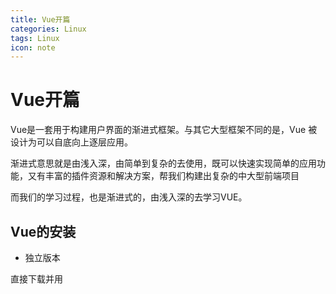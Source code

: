 ```yaml
---
title: Vue开篇
categories: Linux
tags: Linux
icon: note
---
```

# Vue开篇

Vue是一套用于构建用户界面的渐进式框架。与其它大型框架不同的是，Vue 被设计为可以自底向上逐层应用。

渐进式意思就是由浅入深，由简单到复杂的去使用，既可以快速实现简单的应用功能，又有丰富的插件资源和解决方案，帮我们构建出复杂的中大型前端项目

而我们的学习过程，也是渐进式的，由浅入深的去学习VUE。

## Vue的安装

- 独立版本

直接下载并用 <script> 标签引入，Vue 会被注册为一个全局变量。

重要提示：在开发时请用开发版本，遇到常见错误它会给出友好的警告。

开发环境不要用最小压缩版，不然就失去了错误提示和警告!

- 网络版本

```js
<!-- 开发环境版本，包含了有帮助的命令行警告 -->
<script src="https://cdn.jsdelivr.net/npm/vue@2/dist/vue.js"></script>
```

```js
<!-- 生产环境版本，优化了尺寸和速度 -->
<script src="https://cdn.jsdelivr.net/npm/vue@2"></script>
```

- npm下载

```js
npm i vue
```

## 兼容性

Vue **不支持** IE8 及以下版本，因为 Vue 使用了 IE8 无法模拟的 ECMAScript 5 特性。但它支持所有[兼容 ECMAScript 5 的浏览器](https://caniuse.com/#feat=es5)。

## 语法格式

>HTML 中的 attribute 名是大小写不敏感的，所以浏览器会把所有大写字符解释为小写字符。这意味着当你使用 DOM 中的模板时，camelCase (驼峰命名法)的名需要使用其等价的 kebab-case (短横线分隔命名) 
>
>```
>Vue.component('myComponentName', { /* ... */ })
>```
>
>那我们在写在页面时标签就要这样写
>
>```
><my-component-name>  </my-component-name>
>```
>
>大写处更换为-连接符

## Vue实例

>注意:一个vue实例不可能去接管多个容器，如果有多个容器的情况，vue事例永远只接管第一个容器
>
>不能多个vue实例同时来接管同一个容器，如果有多个的情况下永远是第一个vue实例来接管该容器
>
>vue实例与容器直接的对应关系是一对一的

```js
new Vue({
el:'.main'   //选择容器
})


new Vue({
}).$mount('.mian')
```

**数据对象**

```js
// 我们的数据对象
var data = { a: 1 }

// 该对象被加入到一个 Vue 实例中
var vm = new Vue({
  data: data
})
```

当data里的数据发生改变时，视图(页面dom元素)会进行重新渲染，值得注意的是只有当实例被创建时就已经存在于 `data` 中的 property 才是**响应式**的。也就是说如果你添加一个新的 property，比如：

```js
vm.b = 'hi'
```

那么对 `b` 的改动将不会触发任何视图的更新。如果你知道你会在晚些时候需要一个 property，但是一开始它为空或不存在，那么你仅需要设置一些初始值。比如：空字符串，空数组，0，false，null等

## MVVM模型

Vue的设计从mvvm模型上参考了许多。

M：模型(Model)     data里的数据

V：视图(View)     模板代码

VM：视图模型(ViewModel)    Vue实例

学习Vue的过程中，了解vue的原理和实现理念是非常重要的，模型就是data的数据，视图就是dom也就是页面元素。

视图模型也就是Vue实例，他通过数据绑定来实现视图和模型同步

## 模板语法

### 插值语法

在Vue选中的实例中使用{{}}符号插值，内部可以写简单的运算符和表达式以及变量等，但是不能使用if判断和for循环等

```js
<div id='mian'>
   {{1+1}}//2
   {{message==18?true:false}}//true
   {{message.split('').reverse().join('')}}
</div>
<script>
   new Vue({
   el:'.mian'
   data:{
   message:18
}
})
</script>
```

### 指令语法

v-bind指令用来给元素自定义属性或自带属性赋值，也可以进行组件父子传值(herf属性，src属性等)

通俗的说v-bind语法的使用是为了使用vue实例的数据的，比如当需要动态使用元素的属性时，那么就是需要使用v-bind语法绑定，绑定v-bind后写的代码将会被当成一个表达式来执行

```js
<button v-bind:disabled="true">Button</button>
//给button的disabled属性赋值
<div v-bind:classs='styke'></div>
//给div的classs属性赋值，也就是给div赋类名
```

v-bind的简写就是直接写:

```js
v-bind:class='aa'   和   :class='aa'是等价的
```

## 数据绑定语法

Vue中有2种数据绑定的方式：

1.单向绑定(v-bind)：数据只能从data流向页面。

2.双向绑定(v-model)：数据不仅能从data流向页面，还可以从页面流向data。

>双向绑定一般都应用在表单类元素上（如：input、select等）
>
>v-model:value 可以简写为 v-model，因为v-model默认收集的就是value值。

但是我们日常需要用到的数据绑定的地方，一般只有渲染，不会进行双向绑定，防止数据污染，所以使用:value来获取数据单向渲染页面。

**v-model语法通常作用在表单元素内，所以会有修饰符存在**

#### .lazy

默认情况下，`v-model` 会在每次 `input` 事件后更新数据。你可以添加 `lazy` 修饰符来改为在每次 `change` 事件后更新数据

意思就是，双向数据绑定会延迟，只有当输入完成，也就是输入框失去焦点时才会更新数据

```js
<!-- 在 "change" 事件后同步更新而不是 "input" -->
<input v-model.lazy="msg" />
```

#### .number

number修饰符可以把用户输入的数据转换为数值型，本质是字符串的`parseFloat()`方法，当无法被转换为数值型时则返回原值

`.number` 修饰符会在输入框有 `type="number"` 时自动启用。

```js
<input v-model.number="age" />
```

#### .trim

如果你想要默认自动去除用户输入内容中两端的空格，你可以在 `v-model` 后添加 `.trim` 修饰符

```js
<input v-model.trim="msg" />
```

## template标签

Vue自定义的标签，不会被渲染，为了不破坏页面布局，搭配v-if使用，不可以搭配v-show使用(因为v-show本质是display得取值问题，而template标签本来就不会被渲染)

组件使用template标签定义

## Vue操作数据Api

Vue提供的操作数据的方法

- `push()`
- `pop()`
- `shift()`
- `unshift()`
- `splice()`
- `sort()`
- `reverse()`

原生的方法不会有双向数据绑定

Vue如果想要替换数据数组那么需要使用改变原数组的方法，不能使用会生成一个新数组的方法

比如数组的filter concat slice等方法

## Vue的API

#### nextTick

Vue底层为了保证效率性，只有当一个回调函数解析完才会重新解析模板渲染页面，当一个函数内多次修改模板时，Vue会等函数执行完，只渲染最终结果

但是Dom元素没渲染到页面上不能做某些操作(比如给input框自动聚焦等)

所以就有了这个函数，是当真实dom渲染完毕执行的函数

```js
this.$nextTick(() => {
    //这里的回调函数注意是在dom节点被更新之后才会运行的
    this.$refs.inputTitle.focus();
})
```